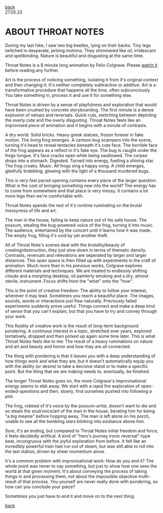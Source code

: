 [back](thinking)<br>
27.05.23

<h1>ABOUT THROAT NOTES</h1>

During my last hike, I saw two big beetles, lying on their backs. Tiny legs twitched in desperate, jerking motions. They shimmered like oil, irridescant and spellbinding. Nature is beautiful and disgusting at the same time. 

Throat Notes is a 8 minute long animation by Felix Colgrave. Please [watch it](https://www.youtube.com/watch?v=qhVehcHwOB8) before reading any further.

Art is the process of noticing something, isolating it from it's original context and then changing it. It's neither completely subtractive or additive. Art is a transformative procedure that happens all the time, often subconciously. You take something in, process it and use it for something else. 

Throat Notes is driven by a sense of playfulness and exploration that would have been crushed by concrete storyboarding. The first minute is a dense explosion of setups and reversals. Quick cuts, switching between depicting the overly cute and the overly disgusting. Throat Notes feels like an improvised piece of animation and it begins with a minute of contrasts.

A dry world. Solid bricks. Heavy greek statues, frozen forever in fake motion. The living frog emerges. A cartoon bug scampers into the scene, turning it's head to reveal tentacles beneath it's cute face. The horrible face of the frog appears as a reflect in it's fake eye. The bug is caught under the frogs tongue. It's face cracks open while being swallowed. The corpse drops into a stomach. Digested. Turned into energy, fuelling a shining star. The frog croaks. Music. All frogs sing a happy song. A child emerges, gleefully brabbling, glowing with the light of a thousand murdered bugs.

This is very fast paced opening contains every piece of the larger question: 
What is the cost of bringing something new into the world? The energy has to come from somewhere and that place is very messy. It contains a lot more legs than we're comfortable with.

Throat Notes spends the rest of it's runtime ruminating on the brutal messyness of life and art.

The man in the house, failing to keep nature out of his safe house.
The possum, stealing the bug-powered-voice of the frog, turning it into music.
The audience, entertained by the concert until it learns how it was made.
The empty frog, filling it's void by yet another theft.

All of Throat Note's scenes deal with the brutality/beauty of creating/destruction, they just slow down in terms of thematic density. Contrasts, reversals and relevations are seperated by larger and larger distances. This open space is then filled up with experiments in the craft of animation. 
Much more than in his previous works, Colgrave explores different materials and techniques. We are treated to endlessly shifting clouds and a morphing desktop, oil painterly smoking and a dry, almost sterile, instrument. Focus shifts from the "what" onto the "how".

This is the point of creative freedom: The ability to follow your interest, wherever it may lead. Sometimes you reach a beautiful place. The images, sounds, words or interactions just flow naturally. Previously failed experiments suddenly prove useful. Things connect and make a deep kind of sense that you can't explain, but that you have to try and convey through your work.

This fluidity of creative work is the result of long-term background pondering. A continous interest in a topic, stretched over years, explored tentatively, dropped and then picked up again some time later. This is what Throat Notes feels like to me: The result of a heavy ruminations on nature and art and beauty and horror and how they are all connected.

The thing with pondering is that it leaves you with a deep understanding of how things work and what they are, but it doesn't automatically equip you with the ability (or desire) to take a decisive stand or to make a specific point. But the thing that we are making needs to, eventually, be finished.

The longer Throat Notes goes on, the more Colgrave's improvisational energy seems to ebb away. We start with a rapid fire exploration of open-ended-questions and then, slowly, find ourselves pushed into following a plot. 

The frog, robbed of it's voice by the possum-artist, doesn't want to die and so steals the soul/voice/art of the man in the house, berating him for being "a big meanie" before hopping away. The man is left alone on his porch, unable to see all the twinkling stars blinking into existance above him.

Sure, it's an ending, but compared to Throat Notes initial freedom and force, it feels decidedly artifical. A kind of "hero's journey ironic reversal"-type beat, incongruous with the joyful exploration from before. It felt like an incredibly powerful train had run out of steam, but was still able to roll into the last station, driven by sheer momentum alone.

It's a common problem with improvisational work: How do you end it?
The whole point was never to say something, but just to show how one sees the world at that given moment. It's about conveying the process of taking things in and processing them, not about the impossible objective-truth-result of that process. You yourself are never really done with pondering, so how can you conclude your piece?

Sometimes you just have to end it and move on to the next thing.

[back](thinking)

